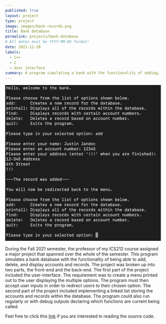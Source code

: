 ```yaml
---
published: true
layout: project
type: project
image: images/bank-records.png
title: Bank Database
permalink: projects/bank-database
# All dates must be YYYY-MM-DD format!
date: 2021-11-28
labels:
  - C++
  - C
  - User interface
summary: A program simulating a bank with the functionality of adding, displaying, and deleting records.
---
```


<img class="ui medium right floated rounded image" src="../images/bank-records.png">

During the Fall 2021 semester, the professor of my ICS212 course assigned a major project that spanned over the whole of the semester. This program simulates a bank database with the functionality of being able to add, delete, and display accounts and records. The project was broken up into two parts, the front-end and the back-end. The first part of the project included the user-interface. The requirement was to create a menu printed out to the user displaying the multiple options. The program must then accept user inputs in order to redirect users to their chosen option. The second part of the project included implementing a linked list storing the accounts and records within the database. The program could also run regularly or with debug outputs declaring which functions are current being called.

Feel free to click this [link](https://github.com/justinjandoc/Bank-Database) if you are interested in reading the source code.
